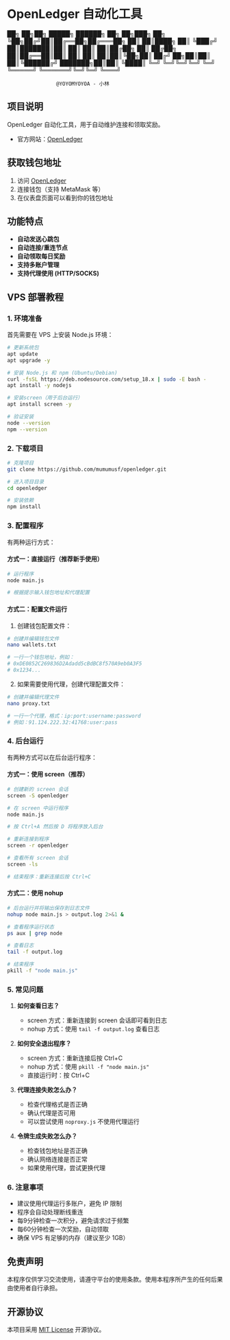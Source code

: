 # OpenLedger 自动化工具

   ██╗  ██╗██╗ █████╗  ██████╗    ██╗     ██╗███╗   ██╗
   ╚██╗██╔╝██║██╔══██╗██╔═══██╗   ██║     ██║████╗  ██║
    ╚███╔╝ ██║███████║██║   ██║   ██║     ██║██╔██╗ ██║
    ██╔██╗ ██║██╔══██║██║   ██║   ██║     ██║██║╚██╗██║
   ██╔╝ ██╗██║██║  ██║╚██████╔╝   ███████╗██║██║ ╚████║
   ╚═╝  ╚═╝╚═╝╚═╝  ╚═╝ ╚═════╝    ╚══════╝╚═╝╚═╝  ╚═══╝

                    @YOYOMYOYOA - 小林

## 项目说明

OpenLedger 自动化工具，用于自动维护连接和领取奖励。

- 官方网站：[OpenLedger](https://testnet.openledger.xyz/?referral_code=7kbrlkgppu)

## 获取钱包地址

1. 访问 [OpenLedger](https://testnet.openledger.xyz/?referral_code=7kbrlkgppu)
2. 连接钱包（支持 MetaMask 等）
3. 在仪表盘页面可以看到你的钱包地址

## 功能特点

- **自动发送心跳包**
- **自动连接/重连节点**
- **自动领取每日奖励**
- **支持多账户管理**
- **支持代理使用 (HTTP/SOCKS)**

## VPS 部署教程

### 1. 环境准备

首先需要在 VPS 上安装 Node.js 环境：

```bash
# 更新系统包
apt update
apt upgrade -y

# 安装 Node.js 和 npm (Ubuntu/Debian)
curl -fsSL https://deb.nodesource.com/setup_18.x | sudo -E bash -
apt install -y nodejs

# 安装screen（用于后台运行）
apt install screen -y

# 验证安装
node --version
npm --version
```

### 2. 下载项目

```bash
# 克隆项目
git clone https://github.com/mumumusf/openledger.git

# 进入项目目录
cd openledger

# 安装依赖
npm install
```

### 3. 配置程序

有两种运行方式：

#### 方式一：直接运行（推荐新手使用）
```bash
# 运行程序
node main.js

# 根据提示输入钱包地址和代理配置
```

#### 方式二：配置文件运行
1. 创建钱包配置文件：
```bash
# 创建并编辑钱包文件
nano wallets.txt

# 一行一个钱包地址，例如：
# 0xDE0852C269836D2Adadd5cBdBC8f570A9eb0A3F5
# 0x1234...
```

2. 如果需要使用代理，创建代理配置文件：
```bash
# 创建并编辑代理文件
nano proxy.txt

# 一行一个代理，格式：ip:port:username:password
# 例如：91.124.222.32:41768:user:pass
```

### 4. 后台运行

有两种方式可以在后台运行程序：

#### 方式一：使用 screen（推荐）

```bash
# 创建新的 screen 会话
screen -S openledger

# 在 screen 中运行程序
node main.js

# 按 Ctrl+A 然后按 D 将程序放入后台

# 重新连接到程序
screen -r openledger

# 查看所有 screen 会话
screen -ls

# 结束程序：重新连接后按 Ctrl+C
```

#### 方式二：使用 nohup

```bash
# 后台运行并将输出保存到日志文件
nohup node main.js > output.log 2>&1 &

# 查看程序运行状态
ps aux | grep node

# 查看日志
tail -f output.log

# 结束程序
pkill -f "node main.js"
```

### 5. 常见问题

1. **如何查看日志？**
   - screen 方式：重新连接到 screen 会话即可看到日志
   - nohup 方式：使用 `tail -f output.log` 查看日志

2. **如何安全退出程序？**
   - screen 方式：重新连接后按 Ctrl+C
   - nohup 方式：使用 `pkill -f "node main.js"`
   - 直接运行时：按 Ctrl+C

3. **代理连接失败怎么办？**
   - 检查代理格式是否正确
   - 确认代理是否可用
   - 可以尝试使用 `noproxy.js` 不使用代理运行

4. **令牌生成失败怎么办？**
   - 检查钱包地址是否正确
   - 确认网络连接是否正常
   - 如果使用代理，尝试更换代理

### 6. 注意事项

- 建议使用代理运行多账户，避免 IP 限制
- 程序会自动处理断线重连
- 每9分钟检查一次积分，避免请求过于频繁
- 每60分钟检查一次奖励，自动领取
- 确保 VPS 有足够的内存（建议至少 1GB）

## 免责声明

本程序仅供学习交流使用，请遵守平台的使用条款。使用本程序所产生的任何后果由使用者自行承担。

## 开源协议

本项目采用 [MIT License](LICENSE) 开源协议。
